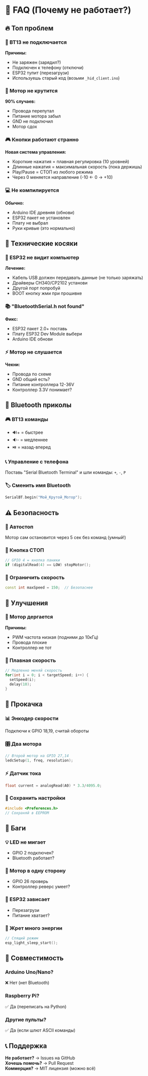 # 🤔 FAQ (Почему не работает?)

## 🔥 Топ проблем

### 🤷 BT13 не подключается
**Причины:**
- Не заряжен (зарядил?)
- Подключен к телефону (отключи)
- ESP32 тупит (перезагрузи)
- Используешь старый код (возьми `_hid_client.ino`)

### 🚫 Мотор не крутится
**90% случаев:**
- Провода перепутал
- Питание мотора забыл
- GND не подключил
- Мотор сдох

### 🎮 Кнопки работают странно
**Новая система управления:**
- Короткие нажатия = плавная регулировка (10 уровней)
- Длинные нажатия = максимальная скорость (пока держишь)
- Play/Pause = СТОП из любого режима
- Через 0 меняется направление (-10 ← 0 → +10)

### 💻 Не компилируется
**Обычно:**
- Arduino IDE древняя (обнови)
- ESP32 пакет не установлен
- Плату не выбрал
- Руки кривые (это нормально)

## 🔧 Технические косяки

### 🔌 ESP32 не видит компьютер
**Лечение:**
- Кабель USB должен передавать данные (не только заряжать)
- Драйверы CH340/CP2102 установи
- Другой порт попробуй
- BOOT кнопку жми при прошивке

### 📚 "BluetoothSerial.h not found"
**Фикс:**
- ESP32 пакет 2.0+ поставь
- Плату ESP32 Dev Module выбери
- Arduino IDE обнови

### ⚡ Мотор не слушается
**Чекни:**
- Провода по схеме
- GND общий есть?
- Питание контроллера 12-36V
- Контроллер 3.3V понимает?

## 📱 Bluetooth приколы

### 🎮 BT13 команды
- 🔊+ = быстрее
- 🔉- = медленнее  
- ⏯️ = назад-вперед

### 📞 Управление с телефона
Поставь "Serial Bluetooth Terminal" и шли команды: `+`, `-`, `P`

### 🏷️ Сменить имя Bluetooth
```cpp
SerialBT.begin("Мой_Крутой_Мотор");
```

## ⚠️ Безопасность

### 🛑 Автостоп
Мотор сам остановится через 5 сек без команд (умный!)

### 🚨 Кнопка СТОП
```cpp
// GPIO 4 = кнопка паники
if (digitalRead(4) == LOW) stopMotor();
```

### 🐌 Ограничить скорость
```cpp
const int maxSpeed = 150;  // Безопаснее
```

## 🚀 Улучшения

### 🎢 Мотор дергается
**Причины:**
- PWM частота низкая (подними до 10кГц)
- Провода плохие
- Контроллер не тот

### 🌊 Плавная скорость
```cpp
// Медленно меняй скорость
for(int i = 0; i < targetSpeed; i++) {
  setSpeed(i);
  delay(10);
}
```

## 🔧 Прокачка

### 📊 Энкодер скорости
Подключи к GPIO 18,19, считай обороты

### 🎛️ Два мотора
```cpp
// Второй мотор на GPIO 27,14
ledcSetup(1, freq, resolution);
```

### ⚡ Датчик тока
```cpp
float current = analogRead(A0) * 3.3/4095.0;
```

### 💾 Сохранить настройки
```cpp
#include <Preferences.h>
// Сохраняй в EEPROM
```

## 🐛 Баги

### 💡 LED не мигает
- GPIO 2 подключен?
- Bluetooth работает?

### 🔄 Мотор в одну сторону
- GPIO 26 проверь
- Контроллер реверс умеет?

### 🥶 ESP32 зависает
- Перезагрузи
- Питание хватает?

### 🔋 Жрет много энергии
```cpp
// Спящий режим
esp_light_sleep_start();
```

## 🤝 Совместимость

### Arduino Uno/Nano?
❌ Нет (нет Bluetooth)

### Raspberry Pi?
✅ Да (переписать на Python)

### Другие пульты?
✅ Да (если шлют ASCII команды)

## 📞 Поддержка

**Не работает?** → Issues на GitHub  
**Хочешь помочь?** → Pull Request  
**Коммерция?** → MIT лицензия (можно всё)